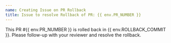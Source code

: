 ```yaml
---
name: Creating Issue on PR Rollback
title: Issue to resolve Rollback of PR: {{ env.PR_NUMBER }}
---
```


This PR #{{ env.PR_NUMBER }} is rolled back in {{ env.ROLLBACK_COMMIT }}.  Please follow-up with your reviewer and resolve the rollback.
